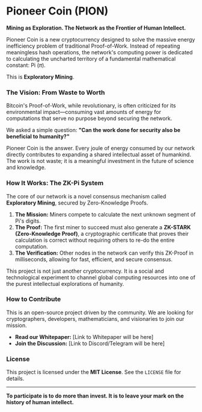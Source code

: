 # Pioneer Coin (PION)

**Mining as Exploration. The Network as the Frontier of Human Intellect.**

Pioneer Coin is a new cryptocurrency designed to solve the massive energy inefficiency problem of traditional Proof-of-Work. Instead of repeating meaningless hash operations, the network's computing power is dedicated to calculating the uncharted territory of a fundamental mathematical constant: Pi ($\pi$).

This is **Exploratory Mining**.

### The Vision: From Waste to Worth

Bitcoin's Proof-of-Work, while revolutionary, is often criticized for its environmental impact—consuming vast amounts of energy for computations that serve no purpose beyond securing the network.

We asked a simple question: **"Can the work done for security also be beneficial to humanity?"**

Pioneer Coin is the answer. Every joule of energy consumed by our network directly contributes to expanding a shared intellectual asset of humankind. The work is not waste; it is a meaningful investment in the future of science and knowledge.

### How It Works: The ZK-Pi System

The core of our network is a novel consensus mechanism called **Exploratory Mining**, secured by Zero-Knowledge Proofs.

1.  **The Mission:** Miners compete to calculate the next unknown segment of Pi's digits.
2.  **The Proof:** The first miner to succeed must also generate a **ZK-STARK (Zero-Knowledge Proof)**, a cryptographic certificate that proves their calculation is correct without requiring others to re-do the entire computation.
3.  **The Verification:** Other nodes in the network can verify this ZK-Proof in milliseconds, allowing for fast, efficient, and secure consensus.

This project is not just another cryptocurrency. It is a social and technological experiment to channel global computing resources into one of the purest intellectual explorations of humanity.

### How to Contribute

This is an open-source project driven by the community. We are looking for cryptographers, developers, mathematicians, and visionaries to join our mission.

* **Read our Whitepaper:** [Link to Whitepaper will be here]
* **Join the Discussion:** [Link to Discord/Telegram will be here]

### License

This project is licensed under the **MIT License**. See the `LICENSE` file for details.

---
**To participate is to do more than invest. It is to leave your mark on the history of human intellect.**
